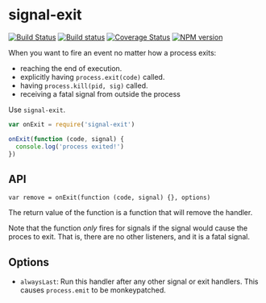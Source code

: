 # signal-exit

[![Build Status](https://travis-ci.org/tapjs/signal-exit.png)](https://travis-ci.org/tapjs/signal-exit) [![Build status](https://ci.appveyor.com/api/projects/status/gd7ccudqagy0p7rm?svg=true)](https://ci.appveyor.com/project/isaacs/signal-exit)
[![Coverage Status](https://coveralls.io/repos/tapjs/signal-exit/badge.svg?branch=)](https://coveralls.io/r/tapjs/signal-exit?branch=)
[![NPM version](https://img.shields.io/npm/v/signal-exit.svg)](https://www.npmjs.com/package/signal-exit)

When you want to fire an event no matter how a process exits:

* reaching the end of execution.
* explicitly having `process.exit(code)` called.
* having `process.kill(pid, sig)` called.
* receiving a fatal signal from outside the process

Use `signal-exit`.

```js
var onExit = require('signal-exit')

onExit(function (code, signal) {
  console.log('process exited!')
})
```

## API

`var remove = onExit(function (code, signal) {}, options)`

The return value of the function is a function that will remove the
handler.

Note that the function *only* fires for signals if the signal would
cause the proces to exit.  That is, there are no other listeners, and
it is a fatal signal.

## Options

* `alwaysLast`: Run this handler after any other signal or exit
  handlers.  This causes `process.emit` to be monkeypatched.

